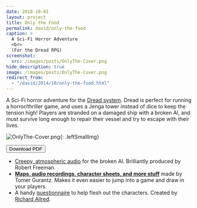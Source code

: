 ```yaml
---
date: 2018-10-01
layout: project
title: Only the Food
permalink: david/only-the-food
caption: >
  A Sci-Fi Horror Adventure
  <br>
  (For the Dread RPG)
screenshot:
  src: /images/posts/OnlyThe-Cover.png
hide_description: true
image: /images/posts/OnlyThe-Cover.png
redirect_from:
  - "/david/2014/10/only-the-food.html"
---
```

A Sci-Fi horror adventure for the [Dread system](/david/extremely-interesting-role-playing-games#dread). Dread is perfect for running a horror/thriller game, and uses a Jenga tower instead of dice to keep the tension high! Players are stranded on a damaged ship with a broken AI, and must survive long enough to repair their vessel and try to escape with their lives.

![OnlyThe-Cover.png]({{site.url}}/images/posts/OnlyThe-Cover.png){: .leftSmallImg}

<div class="row">
  <div class="col-md-6 col-12 tightSpacing buttonWrapper">
<button class="btn wyrd-btn" onclick="location.href='/files/OnlytheFood-Digital.pdf'" type="button">Download PDF</button>
</div>
</div>

 * [Creepy, atmospheric audio](https://drive.google.com/open?id=1VmqucXbk79hvqvR7vnnFC15Bs8aC5JMS) for the broken AI. Brilliantly produced by Robert Freeman.
 * [**Maps, audio recordings, character sheets, and more stuff**](http://www.supernovembergames.com/tomes-of-tomes/2016/10/1/dread-only-the-food-and-aliens) made by Tomer Gurantz. Makes it even easier to jump into a game and draw in your players.
 * A handy [questionnaire](https://drive.google.com/file/d/0B0kJHmPZ9hLOMVlYWmtWSV9BcUk/view) to help flesh out the characters. Created by [Richard Allred](https://plus.google.com/u/0/110758153649579874722/posts).
